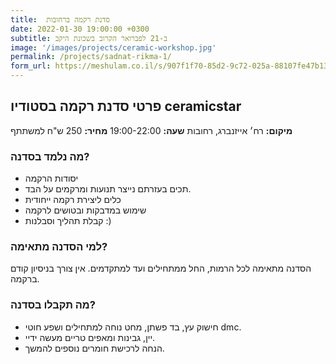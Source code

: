 ```yaml
---
title:  סדנת רקמה ברחובות
date: 2022-01-30 19:00:00 +0300
subtitle: ב-21 לפברואר הקרוב בשכונת היקב
image: '/images/projects/ceramic-workshop.jpg'
permalink: /projects/sadnat-rikma-1/
form_url: https://meshulam.co.il/s/907f1f70-85d2-9c72-025a-88107fe47b13
---
```


## פרטי סדנת רקמה בסטודיו ceramicstar

**מיקום:** רח׳ אייזנברג, רחובות
**שעה:** 19:00-22:00 
**מחיר:** 250 ש"ח למשתתף  

### מה נלמד בסדנה?

- יסודות הרקמה
- תכים בעזרתם נייצר תנועות ומרקמים על הבד.
- כלים ליצירת רקמה ייחודית
- שימוש במדבקות ובטושים לרקמה
- קבלת תהליך וסבלנות :)

### למי הסדנה מתאימה?

הסדנה מתאימה לכל הרמות, החל ממתחילים ועד למתקדמים. אין צורך בניסיון קודם ברקמה.

### מה תקבלו בסדנה?

- חישוק עץ, בד פשתן, מחט נוחה למתחילים ושפע חוטי dmc.
- יין, גבינות ומאפים טריים מעשה ידיי.
- הנחה לרכישת חומרים נוספים להמשך.
